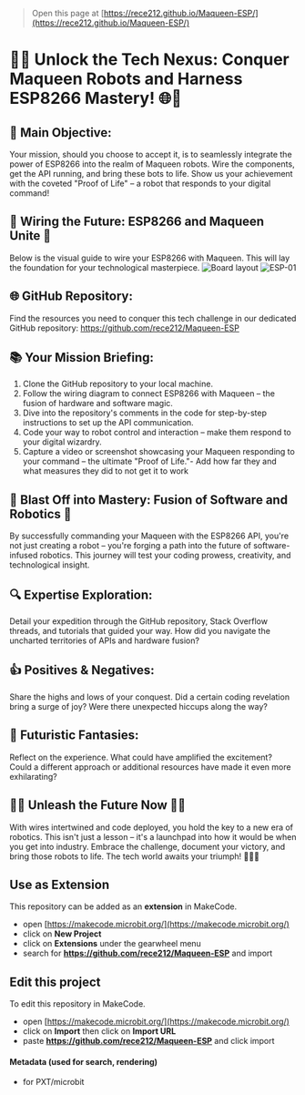 
> Open this page at [https://rece212.github.io/Maqueen-ESP/](https://rece212.github.io/Maqueen-ESP/)

# 🤖🌐 Unlock the Tech Nexus: Conquer Maqueen Robots and Harness ESP8266 Mastery! 🌐🤖

## 🎯 Main Objective: 
Your mission, should you choose to accept it, is to seamlessly integrate the power of ESP8266 into the realm of Maqueen robots. Wire the components, get the API running, and bring these bots to life. Show us your achievement with the coveted "Proof of Life" – a robot that responds to your digital command!

## 🔌 Wiring the Future: ESP8266 and Maqueen Unite 🔌 
Below is the visual guide to wire your ESP8266 with Maqueen. This will lay the foundation for your technological masterpiece.
![Board layout](https://github.com/rece212/Maqueen-ESP/assets/1363833/dbf17d41-baa4-4973-879c-22c2cd7f28ab)
![ESP-01](https://github.com/rece212/Maqueen-ESP/assets/1363833/f29cd781-f5aa-4fd9-8edb-abffbc681425)

## 🌐 GitHub Repository: 
Find the resources you need to conquer this tech challenge in our dedicated GitHub repository: https://github.com/rece212/Maqueen-ESP

## 📚 Your Mission Briefing:
1.	Clone the GitHub repository to your local machine.
2.	Follow the wiring diagram to connect ESP8266 with Maqueen – the fusion of hardware and software magic.
3.	Dive into the repository's comments in the code for step-by-step instructions to set up the API communication.
4.	Code your way to robot control and interaction – make them respond to your digital wizardry.
5.	Capture a video or screenshot showcasing your Maqueen responding to your command – the ultimate "Proof of Life."- Add how far they and what measures they did to not get it to work 

## 🚀 Blast Off into Mastery: Fusion of Software and Robotics 🚀 
By successfully commanding your Maqueen with the ESP8266 API, you're not just creating a robot – you're forging a path into the future of software-infused robotics. This journey will test your coding prowess, creativity, and technological insight.

## 🔍 Expertise Exploration: 
Detail your expedition through the GitHub repository, Stack Overflow threads, and tutorials that guided your way. How did you navigate the uncharted territories of APIs and hardware fusion?

## 👍 Positives & Negatives:
Share the highs and lows of your conquest. Did a certain coding revelation bring a surge of joy? Were there unexpected hiccups along the way?

## 🎉 Futuristic Fantasies:
Reflect on the experience. What could have amplified the excitement? Could a different approach or additional resources have made it even more exhilarating?

## 🤖🌟 Unleash the Future Now 🌟🤖 
With wires intertwined and code deployed, you hold the key to a new era of robotics. This isn't just a lesson – it's a launchpad into how it would be when you get into industry. Embrace the challenge, document your victory, and bring those robots to life. The tech world awaits your triumph! 🚀🤖🔥

## Use as Extension

This repository can be added as an **extension** in MakeCode.

* open [https://makecode.microbit.org/](https://makecode.microbit.org/)
* click on **New Project**
* click on **Extensions** under the gearwheel menu
* search for **https://github.com/rece212/Maqueen-ESP** and import

## Edit this project

To edit this repository in MakeCode.

* open [https://makecode.microbit.org/](https://makecode.microbit.org/)
* click on **Import** then click on **Import URL**
* paste **https://github.com/rece212/Maqueen-ESP** and click import

#### Metadata (used for search, rendering)

* for PXT/microbit
<script src="https://makecode.com/gh-pages-embed.js"></script><script>makeCodeRender("{{ site.makecode.home_url }}", "{{ site.github.owner_name }}/{{ site.github.repository_name }}");</script>
